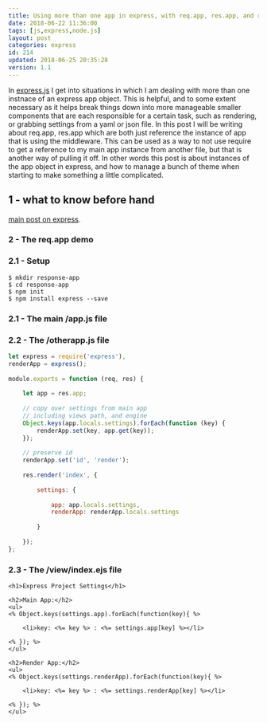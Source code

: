 ```yaml
---
title: Using more than one app in express, with req.app, res.app, and require
date: 2018-06-22 11:36:00
tags: [js,express,node.js]
layout: post
categories: express
id: 214
updated: 2018-06-25 20:35:28
version: 1.1
---
```


In [express.js](https://expressjs.com/) I get into situations in which I am dealing with more than one instnace of an express app object. This is helpful, and to some extent necessary as it helps break things down into more manageable smaller components that are each responsible for a certain task, such as rendering, or grabbing settings from a yaml or json file. In this post I will be writing about req.app, res.app which are both just reference the instance of app that is using the middleware. This can be used as a way to not use require to get a reference to my main app instance from another file, but that is another way of pulling it off. In other words this post is about instances of the app object in express, and how to manage a bunch of theme when starting to make something a little complicated.

<!-- more -->

## 1 - what to know before hand

[main post on express](/2018/06/12/express/).

### 2 - The req.app demo

### 2.1 - Setup

```
$ mkdir response-app
$ cd response-app
$ npm init
$ npm install express --save
```

### 2.1 - The main /app.js file

### 2.2 - The /otherapp.js file

```js
let express = require('express'),
renderApp = express();
 
module.exports = function (req, res) {
 
    let app = res.app;
 
    // copy over settings from main app
    // including views path, and engine
    Object.keys(app.locals.settings).forEach(function (key) {
        renderApp.set(key, app.get(key));
    });
 
    // preserve id
    renderApp.set('id', 'render');
 
    res.render('index', {
 
        settings: {
 
            app: app.locals.settings,
            renderApp: renderApp.locals.settings
 
        }
 
    });
};
```

### 2.3 - The /view/index.ejs file

```
<h1>Express Project Settings</h1>
 
<h2>Main App:</h2>
<ul>
<% Object.keys(settings.app).forEach(function(key){ %>
 
    <li>key: <%= key %> : <%= settings.app[key] %></li>
 
<% }); %>
</ul>
 
<h2>Render App:</h2>
<ul>
<% Object.keys(settings.renderApp).forEach(function(key){ %>
 
    <li>key: <%= key %> : <%= settings.renderApp[key] %></li>
 
<% }); %>
</ul>
```